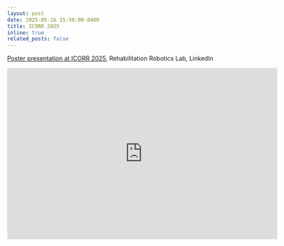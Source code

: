 ```yaml
---
layout: post
date: 2025-05-16 15:59:00-0400
title: ICORR 2025
inline: true
related_posts: false
---
```


<a href="https://www.linkedin.com/posts/rehabilitation-robotics-lab-upenn_rehabweek2025-rehabilitationrobotics-humanrobotinteraction-activity-7330218043429507072-81P1?utm_source=share&utm_medium=member_desktop&rcm=ACoAAC1fGucB46r5odaPBMC1dAZLwNWPcsYNqhk">Poster presentation at ICORR 2025</a>, Rehabilitation Robotics Lab, LinkedIn

<iframe src="https://www.linkedin.com/embed/feed/update/urn:li:share:7330218041982480385?collapsed=1" height="400" width="630" frameborder="0" allowfullscreen="" title="Embedded post"></iframe>